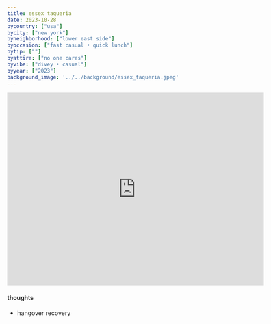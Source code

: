 ```yaml
---
title: essex taqueria
date: 2023-10-28
bycountry: ["usa"]
bycity: ["new york"]
byneighborhood: ["lower east side"]
byoccasion: ["fast casual • quick lunch"]
bytip: [""]
byattire: ["no one cares"]
byvibe: ["divey • casual"]
byyear: ["2023"]
background_image: '../../background/essex_taqueria.jpeg'
---
```


<iframe src="https://www.google.com/maps/embed?pb=!1m18!1m12!1m3!1d3023.9214420301987!2d-73.99037382365141!3d40.719745837140906!2m3!1f0!2f0!3f0!3m2!1i1024!2i768!4f13.1!3m3!1m2!1s0x89c259f489307af7%3A0x8cf05cd57abfa147!2sEssex%20Taqueria!5e0!3m2!1sen!2sus!4v1727405976620!5m2!1sen!2sus" width="600" height="450" style="border:0;" allowfullscreen="" loading="lazy" referrerpolicy="no-referrer-when-downgrade"></iframe>

#### thoughts
* hangover recovery